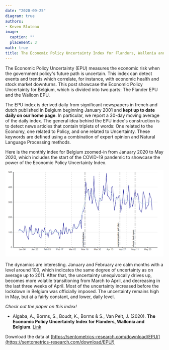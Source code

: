 ```yaml
---
date: "2020-09-25"
diagram: true
authors: 
- Keven Bluteau
image:
  caption: ""
  placement: 3
math: true
title: The Economic Policy Uncertainty Index for Flanders, Wallonia and Belgium
---
```



The Economic Policy Uncertainty (EPU) measures the economic risk when the government policy's future path is uncertain. This index can detect events and trends which correlate, for instance, with economic health and stock market downturns. This post showcase the Economic Policy Uncertainty for Belgium, which is divided into two parts: The Flander EPU and the Walloon EPU. 

The EPU index is derived daily from significant newspapers in french and dutch published in Belgium beginning January 2001 and **kept up to date daily on our home page**. In particular, we report a 30-day moving average of the daily index. The general idea behind the EPU index's construction is to detect news articles that contain triplets of words: One related to the Economy, one related to Policy, and one related to Uncertainty. These keywords are defined using a combination of expert opinion and Natural Language Processing methods.

Here is the monthly index for Belgium zoomed-in from January 2020 to May 2020, which includes the start of the COVID-19 pandemic to showcase the power of the Economic Policy Uncertainty Index.

![EPU during coronavirus](coronaEPU.png)

The dynamics are interesting. January and February are calm months with a level around 100, which indicates the same degree of uncertainty as on average up to 2011. After that, the uncertainty unequivocally drives up, becomes more volatile transitioning from March to April, and decreasing in the last three weeks of April. Most of the uncertainty increased before the lockdown in Belgium was officially imposed. The uncertainty remains high in May, but at a fairly constant, and lower, daily level.

_Check out the paper on this index!_

- Algaba, A., Borms, S., Boudt, K., Borms & S., Van Pelt, J. (2020). **The Economic Policy Uncertainty Index for Flanders, Wallonia and Belgium**.  [Link](https://papers.ssrn.com/sol3/papers.cfm?abstract_id=3580000)

Download the data at [https://sentometrics-research.com/download/EPU/](https://sentometrics-research.com/download/EPU/)